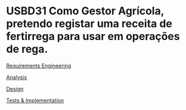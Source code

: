 # USBD31 Como Gestor Agrícola, pretendo registar uma receita de fertirrega para usar em operações de rega.
[Requirements Engineering](01.requirements-engineering/Readme.md)

[Analysis](02.analysis/Readme.md)

[Design](03.design/Readme.md)

[Tests & Implementation ](04.tests-and-implementation/Readme.md)
